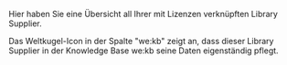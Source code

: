 Hier haben Sie eine Übersicht all Ihrer mit Lizenzen verknüpften Library Supplier.

Das Weltkugel-Icon in der Spalte "we:kb" zeigt an, dass dieser Library Supplier in der Knowledge Base we:kb seine Daten eigenständig pflegt.

